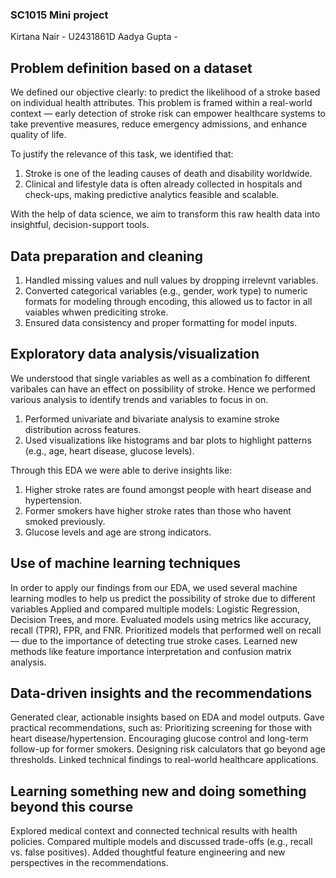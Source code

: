 ### SC1015 Mini project 
Kirtana Nair - U2431861D
Aadya Gupta - 

## Problem definition based on a dataset
We defined our objective clearly: to predict the likelihood of a stroke based on individual health attributes. This problem is framed within a real-world context — early detection of stroke risk can empower healthcare systems to take preventive measures, reduce emergency admissions, and enhance quality of life.

To justify the relevance of this task, we identified that:

1) Stroke is one of the leading causes of death and disability worldwide.
2) Clinical and lifestyle data is often already collected in hospitals and check-ups, making predictive analytics feasible and scalable.

With the help of data science, we aim to transform this raw health data into insightful, decision-support tools.


## Data preparation and cleaning
1) Handled missing values and null values by dropping irrelevnt variables.
2) Converted categorical variables (e.g., gender, work type) to numeric formats for modeling through encoding, this allowed us to factor in all vaiables whwen prediciting stroke. 
3) Ensured data consistency and proper formatting for model inputs.

## Exploratory data analysis/visualization 
We understood that single variables as well as a combination fo different varibales can have an effect on possibility of stroke. Hence we performed various analysis to identify trends and variables to focus in on. 

1) Performed univariate and bivariate analysis to examine stroke distribution across features.
2) Used visualizations like histograms and bar plots to highlight patterns (e.g., age, heart disease, glucose levels).
   
Through this EDA we were able to derive insights like:
1) Higher stroke rates are found amongst people with heart disease and hypertension.
2) Former smokers have higher stroke rates than those who havent smoked previously.
3) Glucose levels and age are strong indicators.

## Use of machine learning techniques 
In order to apply our findings from our EDA, we used several machine learning modles to help us predict the possibility of stroke due to different variables
Applied and compared multiple models: Logistic Regression, Decision Trees, and more.
Evaluated models using metrics like accuracy, recall (TPR), FPR, and FNR.
Prioritized models that performed well on recall — due to the importance of detecting true stroke cases.
Learned new methods like feature importance interpretation and confusion matrix analysis.

## Data-driven insights and the recommendations
Generated clear, actionable insights based on EDA and model outputs.
Gave practical recommendations, such as:
Prioritizing screening for those with heart disease/hypertension.
Encouraging glucose control and long-term follow-up for former smokers.
Designing risk calculators that go beyond age thresholds.
Linked technical findings to real-world healthcare applications.


## Learning something new and doing something beyond this course
Explored medical context and connected technical results with health policies.
Compared multiple models and discussed trade-offs (e.g., recall vs. false positives).
Added thoughtful feature engineering and new perspectives in the recommendations.
